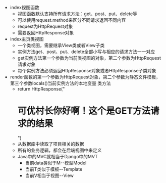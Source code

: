 - index视图函数
    - 视图函数默认支持所有请求方法：get、post、put、delete等
    - 可以使用request.method来区分不同请求返回不同内容
    - request为HttpRequest对象
    - 需要返回HttpResponse对象
- index主页类视图
    - 一个类视图，需要继承View类或者View子类
    - 实例方法get、post、put、delete全部小写与相应的请求方法一一对应
    - get实例方法第一个参数为当前类视图的对象，第二个参数为HttpRequest请求对象
    - 每个实例方法必须返回HttpResponse对象或者HttpResponse子类对象
- render函数的第一个参数为HttpRequest对象，第二个参数为静态文件模板，第三个参数locals()当前实例方法的本地变量
类方法
    - return HttpResponse("<h1>可优村长你好啊！这个是GET方法请求的结果</h1>")
    - 从数据库中读取了项目相关的数据
    - 所有的业务逻辑，都会在后端视图中来定义
    - Java中的MVC就相当于Django中的MVT
        - 当前data类似于M--模型Model
        - 当前T类似于模板--Template
        - 当前V相当于视图--View